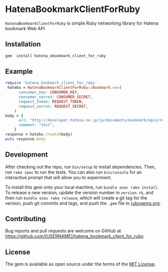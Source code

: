 # HatenaBookmarkClientForRuby

`HatenaBookmarkClientForRuby` is simple Ruby networking library for Hatena bookmark Web API

## Installation


```sh
gem  install hatena_ebookmark_client_for_ruby
```

## Example

```ruby
require 'hatena_bookmark_client_for_ruby'
 hatebu = HatenaBookmarkClientForRuby::Bookmark.new(
      consumer_key: CONSUMER_KEY,
      consumer_secret: CONSUMER_SECRET,
      request_token: REQUEST_TOKEN,
      request_secret: REQUEST_SECRET,
    )
body = {
      url: "http://developer.hatena.ne.jp/ja/documents/bookmark/apis/rest/bookmark#post_my_bookmark",
      comment: "test",
    }
response = hatebu.create(body)
puts response.body
```

## Development

After checking out the repo, run `bin/setup` to install dependencies. Then, run `rake spec` to run the tests. You can also run `bin/console` for an interactive prompt that will allow you to experiment.

To install this gem onto your local machine, run `bundle exec rake install`. To release a new version, update the version number in `version.rb`, and then run `bundle exec rake release`, which will create a git tag for the version, push git commits and tags, and push the `.gem` file to [rubygems.org](https://rubygems.org).

## Contributing

Bug reports and pull requests are welcome on GitHub at https://github.com/[USERNAME]/hatena_bookmark_client_for_ruby.

## License

The gem is available as open source under the terms of the [MIT License](https://opensource.org/licenses/MIT).
